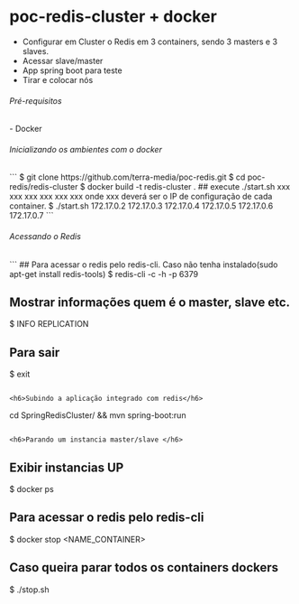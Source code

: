 # poc-redis-cluster + docker

- Configurar em Cluster o Redis em 3 containers, sendo 3 masters e 3 slaves.
- Acessar slave/master
- App spring boot para teste
- Tirar e colocar nós

<h6>Pré-requisitos </h6>
- Docker


<h6>Inicializando os ambientes com o docker </h6>
```
  $ git clone https://github.com/terra-media/poc-redis.git
  $ cd poc-redis/redis-cluster
  $ docker build -t redis-cluster .
  ## execute ./start.sh xxx xxx xxx xxx xxx xxx onde xxx deverá ser o IP de configuração de cada container. 
  $ ./start.sh 172.17.0.2 172.17.0.3 172.17.0.4 172.17.0.5 172.17.0.6 172.17.0.7
```  


<h6>Acessando o Redis </h6>
```
## Para acessar o redis pelo redis-cli. Caso não tenha instalado(sudo apt-get install redis-tools)
$ redis-cli -c -h <IP_CONTAINER> -p 6379

## Mostrar informações quem é o master, slave etc.
$ INFO REPLICATION

## Para sair
$ exit
```

<h6>Subindo a aplicação integrado com redis</h6>
```
cd SpringRedisCluster/ && mvn spring-boot:run

``` 

<h6>Parando um instancia master/slave </h6>
```
## Exibir instancias UP
$ docker ps

## Para acessar o redis pelo redis-cli
$ docker stop <NAME_CONTAINER>


## Caso queira parar todos os containers dockers
$ ./stop.sh
```
